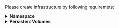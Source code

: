 Please create infrastructure by following requiremets:

<details><summary><b>Namespace</b></summary><p>
Name: ns-DzxKZMQfYr
</p></details>


<details><summary><b>Persistent Volumes</b></summary><p>
Configure drupal-pv with hostPath = /drupal-data (create the directory on Worker Nodes)
Configure drupal-mysql-pv with hostPath = /drupal-mysql-data (create the directory on Worker Nodes)
</p></details>


